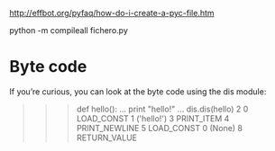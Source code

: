 http://effbot.org/pyfaq/how-do-i-create-a-pyc-file.htm

python -m compileall fichero.py


# Byte code

If you’re curious, you can look at the byte code using the dis module:

>>> def hello():
...     print "hello!"
...
>>> dis.dis(hello)
  2           0 LOAD_CONST               1 ('hello!')
              3 PRINT_ITEM
              4 PRINT_NEWLINE
              5 LOAD_CONST               0 (None)
              8 RETURN_VALUE
